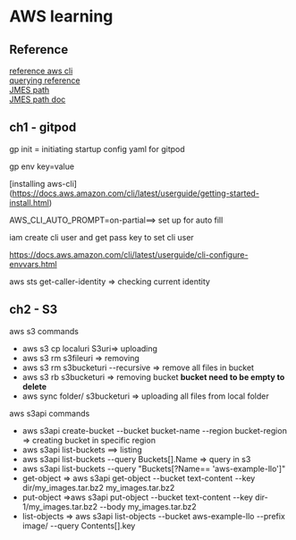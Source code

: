 # AWS learning

## Reference
[reference aws cli](https://awscli.amazonaws.com/v2/documentation/api/latest/index.html)  
[querying reference](https://docs.aws.amazon.com/cli/v1/userguide/cli-usage-filter.html#cli-usage-filter-resources)  
[JMES path](https://jmespath.org/)  
[JMES path doc](https://jmespath.org/specification.html#id20)  

## ch1 - gitpod

gp init = initiating startup config yaml for gitpod

gp env key=value

[installing aws-cli] (https://docs.aws.amazon.com/cli/latest/userguide/getting-started-install.html)

AWS_CLI_AUTO_PROMPT=on-partial==> set up for auto fill

iam create cli user and get pass key to set cli user

https://docs.aws.amazon.com/cli/latest/userguide/cli-configure-envvars.html

aws sts get-caller-identity => checking current identity

## ch2  - S3

aws s3 commands

- aws s3 cp localuri S3uri=> uploading
- aws s3 rm s3fileuri => removing
- aws s3 rm s3bucketuri --recursive => remove all files in bucket
- aws s3 rb s3bucketuri => removing bucket **bucket need to be empty to delete**
- aws sync folder/ s3bucketuri => uploading all files from local folder

aws s3api commands
- aws s3api create-bucket --bucket bucket-name --region bucket-region => creating bucket in specific region
- aws s3api list-buckets ==> listing
- aws s3api list-buckets --query Buckets[].Name => query in s3
- aws s3api list-buckets --query "Buckets[?Name== 'aws-example-llo']"
- get-object => aws s3api get-object --bucket text-content --key dir/my_images.tar.bz2 my_images.tar.bz2
- put-object =>aws s3api put-object --bucket text-content --key dir-1/my_images.tar.bz2 --body my_images.tar.bz2
- list-objects => aws s3api list-objects --bucket aws-example-llo --prefix image/ --query Contents[].key